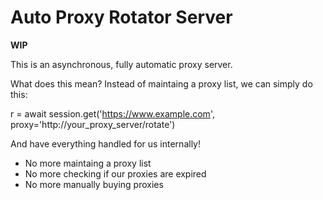 # Auto Proxy Rotator Server

**WIP**

This is an asynchronous, fully automatic proxy server.

What does this mean? Instead of maintaing a proxy list, we can simply do this:

r = await session.get('https://www.example.com', proxy='http://your_proxy_server/rotate')

And have everything handled for us internally!

* No more maintaing a proxy list
* No more checking if our proxies are expired
* No more manually buying proxies

